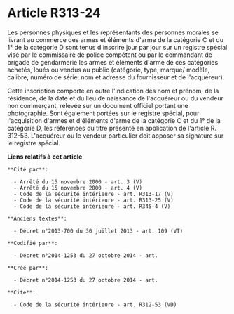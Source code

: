 # Article R313-24

Les personnes physiques et les représentants des personnes morales se livrant au commerce des armes et éléments d'arme de la
catégorie C et du 1° de la catégorie D sont tenus d'inscrire jour par jour sur un registre spécial visé par le commissaire de
police compétent ou par le commandant de brigade de gendarmerie les armes et éléments d'arme de ces catégories achetés, loués
ou vendus au public (catégorie, type, marque/ modèle, calibre, numéro de série, nom et adresse du fournisseur et de
l'acquéreur). 

Cette inscription comporte en outre l'indication des nom et prénom, de la résidence, de la date et du lieu de naissance de
l'acquéreur ou du vendeur non commerçant, relevée sur un document officiel portant une photographie. Sont également portées
sur le registre spécial, pour l'acquisition d'armes et d'éléments d'arme de la catégorie C et du 1° de la catégorie D, les
références du titre présenté en application de l'article R. 312-53. L'acquéreur ou le vendeur particulier doit apposer sa
signature sur le registre spécial.

**Liens relatifs à cet article**

	**Cité par**:

	  - Arrêté du 15 novembre 2000 - art. 3 (V)
	  - Arrêté du 15 novembre 2000 - art. 4 (V)
	  - Code de la sécurité intérieure - art. R313-17 (V)
	  - Code de la sécurité intérieure - art. R313-25 (V)
	  - Code de la sécurité intérieure - art. R345-4 (V)

	**Anciens textes**:

	  - Décret n°2013-700 du 30 juillet 2013 - art. 109 (VT)

	**Codifié par**:

	  - Décret n°2014-1253 du 27 octobre 2014 - art.

	**Créé par**:

	  - Décret n°2014-1253 du 27 octobre 2014 - art.

	**Cite**:

	  - Code de la sécurité intérieure - art. R312-53 (VD)
